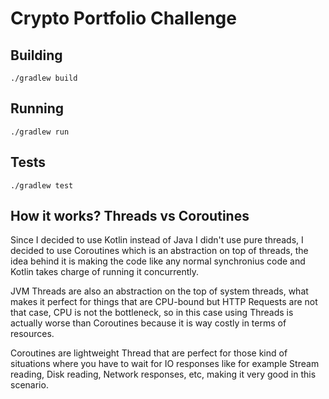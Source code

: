 # Crypto Portfolio Challenge

## Building 

```
./gradlew build
```

## Running

```
./gradlew run 
```

## Tests

```
./gradlew test
```

## How it works? Threads vs Coroutines 

Since I decided to use Kotlin instead of Java I didn't use pure threads, I decided to use Coroutines which is an abstraction on top of threads, 
the idea behind it is making the code like any normal synchronius code and Kotlin takes charge of running it concurrently.

JVM Threads are also an abstraction on the top of system threads, what makes it perfect for things that are CPU-bound but HTTP Requests are not that case, CPU is not the bottleneck, 
so in this case using Threads is actually worse than Coroutines because it is way costly in terms of resources.

Coroutines are lightweight Thread that are perfect for those kind of situations where you have to wait for IO responses like for example Stream reading, Disk reading, Network responses, etc, making it 
very good in this scenario.
